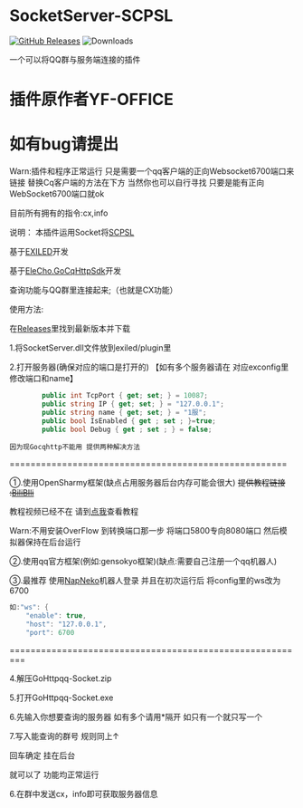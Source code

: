 # SocketServer-SCPSL
<a href="https://github.com/YF-OFFICE/SocketServer-SCPSL/releases"><img src="https://img.shields.io/github/v/release/YF-OFFICE/SocketServer-SCPSL?display_name=tag&style=for-the-badge&logo=gitbook&label=Release" href="https://github.com/YF-OFFICE/SocketServer-SCPSL/releases" alt="GitHub Releases"></a>
<img src="https://img.shields.io/github/downloads/YF-OFFICE/SocketServer-SCPSL/total?style=for-the-badge&logo=github" alt="Downloads">

一个可以将QQ群与服务端连接的插件

# 插件原作者YF-OFFICE

# 如有bug请提出


Warn:插件和程序正常运行 只是需要一个qq客户端的正向Websocket6700端口来链接 替换Cq客户端的方法在下方 当然你也可以自行寻找 只要是能有正向WebSocket6700端口就ok


目前所有拥有的指令:cx,info


说明：
本插件运用Socket将[SCPSL](scpslgame.com)

基于[EXILED](https://github.com/Exiled-Team/EXILED/)开发

基于[EleCho.GoCqHttpSdk](https://github.com/OrgEleCho/EleCho.GoCqHttpSdk)开发

查询功能与QQ群里连接起来;（也就是CX功能）



使用方法:


在[Releases](https://github.com/NLK-TeamOffice/SocketServer-SCPSL/releases/)里找到最新版本并下载


1.将SocketServer.dll文件放到exiled/plugin里


2.打开服务器(确保对应的端口是打开的) 【如有多个服务器请在 对应exconfig里修改端口和name】

```cs
        public int TcpPort { get; set; } = 10087;
        public string IP { get; set; } = "127.0.0.1";
        public string name { get; set; } = "1服";
        public bool IsEnabled { get ; set ; }=true;
        public bool Debug { get ; set ; } = false;
```

~~~~
因为现Gocqhttp不能用 提供两种解决方法
~~~~

=====================================================


①.使用OpenSharmy框架(缺点占用服务器后台内存可能会很大) ~~提供教程链接 :[BiliBIli](https://www.bilibili.com/video/BV17m41197tQ)~~

教程视频已经不在 请到[点我](https://github.com/YF-OFFICE/SocketServer-SCPSL/blob/main/Yee.md)查看教程

Warn:不用安装OverFlow 到转换端口那一步 将端口5800专向8080端口 然后模拟器保持在后台运行


②.使用qq官方框架(例如:gensokyo框架)(缺点:需要自己注册一个qq机器人)


③.最推荐 使用[NapNeko](https://github.com/NapNeko/NapCatQQ)机器人登录 并且在初次运行后 将config里的ws改为6700



```cs
如:"ws": {
    "enable": true,
    "host": "127.0.0.1",
    "port": 6700
```
=========================================================

4.解压GoHttpqq-Socket.zip


5.打开GoHttpqq-Socket.exe

6.先输入你想要查询的服务器 如有多个请用*隔开 如只有一个就只写一个 

7.写入能查询的群号 规则同上↑

回车确定 挂在后台

就可以了  功能均正常运行

6.在群中发送cx，info即可获取服务器信息


